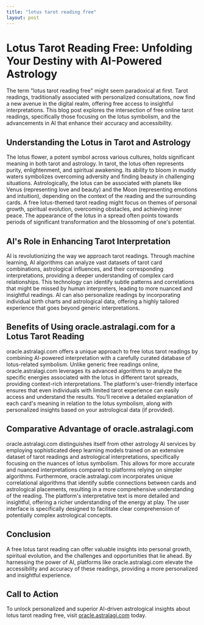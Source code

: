 ```yaml
---
title: "lotus tarot reading free"
layout: post
---
```


# Lotus Tarot Reading Free: Unfolding Your Destiny with AI-Powered Astrology

The term "lotus tarot reading free" might seem paradoxical at first.  Tarot readings, traditionally associated with personalized consultations, now find a new avenue in the digital realm, offering free access to insightful interpretations. This blog post explores the intersection of free online tarot readings, specifically those focusing on the lotus symbolism, and the advancements in AI that enhance their accuracy and accessibility.

## Understanding the Lotus in Tarot and Astrology

The lotus flower, a potent symbol across various cultures, holds significant meaning in both tarot and astrology.  In tarot, the lotus often represents purity, enlightenment, and spiritual awakening. Its ability to bloom in muddy waters symbolizes overcoming adversity and finding beauty in challenging situations.  Astrologically, the lotus can be associated with planets like Venus (representing love and beauty) and the Moon (representing emotions and intuition), depending on the context of the reading and the surrounding cards.  A free lotus-themed tarot reading might focus on themes of personal growth, spiritual evolution, overcoming obstacles, and achieving inner peace.  The appearance of the lotus in a spread often points towards periods of significant transformation and the blossoming of one's potential.

## AI's Role in Enhancing Tarot Interpretation

AI is revolutionizing the way we approach tarot readings.  Through machine learning, AI algorithms can analyze vast datasets of tarot card combinations, astrological influences, and their corresponding interpretations, providing a deeper understanding of complex card relationships. This technology can identify subtle patterns and correlations that might be missed by human interpreters, leading to more nuanced and insightful readings. AI can also personalize readings by incorporating individual birth charts and astrological data, offering a highly tailored experience that goes beyond generic interpretations.

## Benefits of Using oracle.astralagi.com for a Lotus Tarot Reading

oracle.astralagi.com offers a unique approach to free lotus tarot readings by combining AI-powered interpretation with a carefully curated database of lotus-related symbolism.  Unlike generic free readings online, oracle.astralagi.com leverages its advanced algorithms to analyze the specific energies associated with the lotus in different tarot spreads, providing context-rich interpretations.  The platform's user-friendly interface ensures that even individuals with limited tarot experience can easily access and understand the results.  You’ll receive a detailed explanation of each card's meaning in relation to the lotus symbolism, along with personalized insights based on your astrological data (if provided).

## Comparative Advantage of oracle.astralagi.com

oracle.astralagi.com distinguishes itself from other astrology AI services by employing sophisticated deep learning models trained on an extensive dataset of tarot readings and astrological interpretations, specifically focusing on the nuances of lotus symbolism. This allows for more accurate and nuanced interpretations compared to platforms relying on simpler algorithms.  Furthermore, oracle.astralagi.com incorporates unique correlational algorithms that identify subtle connections between cards and astrological placements, resulting in a more comprehensive understanding of the reading.  The platform's interpretative text is more detailed and insightful, offering a richer understanding of the energy at play. The user interface is specifically designed to facilitate clear comprehension of potentially complex astrological concepts.

## Conclusion

A free lotus tarot reading can offer valuable insights into personal growth, spiritual evolution, and the challenges and opportunities that lie ahead.  By harnessing the power of AI, platforms like oracle.astralagi.com elevate the accessibility and accuracy of these readings, providing a more personalized and insightful experience.

## Call to Action

To unlock personalized and superior AI-driven astrological insights about lotus tarot reading free, visit [oracle.astralagi.com](https://oracle.astralagi.com) today.